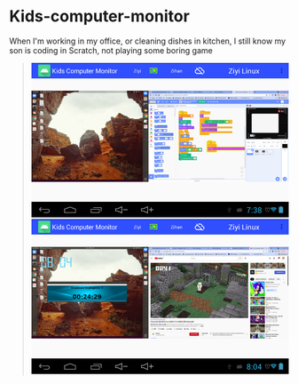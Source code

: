 # Kids-computer-monitor
When I'm working in my office, or cleaning dishes in kitchen, I still know my son is coding in Scratch, not playing some boring game

>![Launch](https://github.com/PeishengYE/Kids-computer-monitor/blob/main/kids_computer_monitor.png)
>![Launch](https://github.com/PeishengYE/Kids-computer-monitor/blob/main/kids_computer_monitor_01.png)


